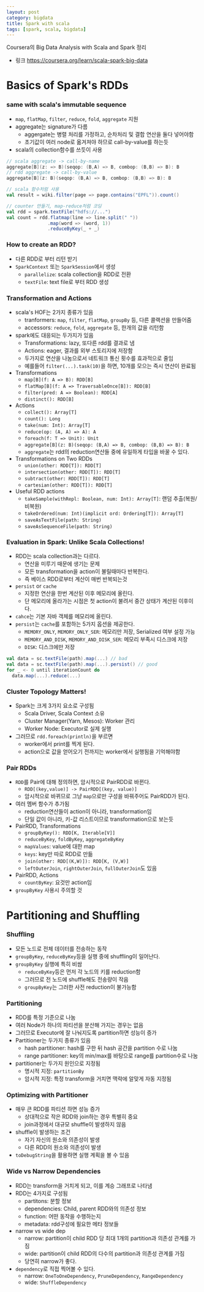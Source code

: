 ```yaml
---
layout: post
category: bigdata
title: Spark with scala
tags: [spark, scala, bigdata]
---
```


Coursera의 Big Data Analysis with Scala and Spark 정리
  - 링크 <https://coursera.org/learn/scala-spark-big-data>

# Basics of Spark's RDDs

### same with scala's immutable sequence

- `map`, `flatMap`, `filter`, `reduce`, `fold`, `aggregate` 지원
- aggregate는 signature가 다름
  - aggergate는 병렬 처리를 가정하고, 순차처리 및 결합 연산을 둘다 넣어야함
  - 초기값이 여러 node로 옮겨져야 하므로 call-by-value를 하는듯
- scala의 collection함수를 쓰듯이 사용

```scala
// scala aggregate -> call-by-name
aggregate[B](z: => B)(seqop: (B,A) => B, combop: (B,B) => B): B
// rdd aggregate -> call-by-value
aggregate[B](z: B)(seqop: (B,A) => B, combop: (B,B) => B): B

// scala 함수처럼 사용
val result = wiki.filter(page => page.contains("EPFL")).count()

// counter 만들기, map-reduce처럼 코딩
val rdd = spark.textFile("hdfs://...")
val count = rdd.flatmap(line => line.split(" "))
               .map(word => (word, 1))
               .reduceByKey(_ + _)
```

### How to create an RDD?

- 다른 RDD로 부터 리턴 받기
- `SparkContext` 또는 `SparkSession`에서 생성
  - `parallelize`: scala collection을 RDD로 전환
  - `textFile`: text file로 부터 RDD 생성

### Transformation and Actions

- scala's HOF는 2가지 종류가 있음
  - tranformers: `map`, `filter`, `flatMap`, `groupBy` 등, 다른 콜랙션을 만들어줌
  - accessors: `reduce`, `fold`, `aggregate` 등, 한개의 값을 리턴함
- spark에도 대응되는 두가지가 있음
  - Transformations: lazy, 또다른 rdd를 결과로 냄
  - Actions: eager, 결과를 외부 스토리지에 저장함
  - 두가지로 연산을 나눔으로서 네트워크 통신 횟수를 효과적으로 줄임
  - 예를들어 `filter(...).task(10)`을 하면, 10개를 모으는 즉시 연산이 완료됨
- Transformations
  - `map[B](f: A => B): RDD[B]`
  - `flatMap[B](f: A => TraversableOnce[B]): RDD[B]`
  - `filter(pred: A => Boolean): RDD[A]`
  - `distinct(): RDD[B]`
- Actions
  - `collect(): Array[T]`
  - `count(): Long`
  - `take(num: Int): Array[T]`
  - `reduce(op: (A, A) => A): A`
  - `foreach(f: T => Unit): Unit`
  - `aggregate[B](z: B)(seqop: (B,A) => B, combop: (B,B) => B): B`
  - `aggregate`는 rdd의 reduction연산들 중에 유일하게 타입을 바꿀 수 있다.
- Transformations on Two RDDs
  - `union(other: RDD[T]): RDD[T]`
  - `intersection(other: RDD[T]): RDD[T]`
  - `subtract(other: RDD[T]): RDD[T]`
  - `cartesian(other: RDD[T]): RDD[T]`
- Useful RDD actions
  - `takeSample(withRepl: Boolean, num: Int): Array[T]`: 랜덤 추출(복원/비복원)
  - `takeOrdered(num: Int)(implicit ord: Ordering[T]): Array[T]`
  - `saveAsTextFile(path: String)`
  - `saveAsSequenceFile(path: String)`

### Evaluation in Spark: Unlike Scala Collections!

- RDD는 scala collection과는 다르다.
  - 연산을 미루기 때문에 생기는 문제
  - 모든 transformation을 action이 불릴때마다 반복한다.
  - 즉 베이스 RDD로부터 계산이 매번 반복되는것
- `persist` or `cache`
  - 지정한 연산을 한번 계산된 이후 메모리에 올린다.
  - 단 메모리에 올라가는 시점은 첫 action이 불려서 중간 상태가 계산된 이후이다.
- `cahce`는 기본 자바 객체를 메모리에 올린다.
- `persist`는 `cache`를 포함하는 5가지 옵션을 제공한다.
  - `MEMORY_ONLY`, `MEMORY_ONLY_SER`: 메모리만 저장, Serialized 여부 설정 가능
  - `MEMORY_AND_DISK`, `MEMORY_AND_DISK_SER`: 메모리 부족시 디스크에 저장
  - `DISK`: 디스크에만 저장

```scala
val data = sc.textFile(path).map(...) // bad
val data = sc.textFile(path).map(...).persist() // good
for _ <- 0 until iterationCount do
  data.map(...).reduce(...)
```

### Cluster Topology Matters!

- Spark는 크게 3가지 요소로 구성됨
  - Scala Driver, Scala Context 소유
  - Cluster Manager(Yarn, Mesos): Worker 관리
  - Worker Node: Executor로 실제 실행
- 그러므로 `rdd.foreach(println)`을 부르면
  - worker에서 print를 찍게 된다.
  - action으로 값을 얻어오기 전까지는 worker에서 실행됨을 기억해야함

### Pair RDDs

- `RDD`를 Pair에 대해 정의하면, 암시적으로 PairRDD로 바뀐다.
  - `RDD[(key,value)] -> PairRDD[(key, value)]`
  - 암시적으로 바뀌므로 그냥 `map`으로만 구성을 바꿔주어도 PairRDD가 된다.
- 여러 멤버 함수가 추가됨
  - reduction연산들이 action이 아니라, transformation임
  - 단일 값이 아니라, 키-값 리스트이므로 transformation으로 보는듯 
- PairRDD, Transformations
  - `groupByKey(): RDD[K, Iterable[V]] `
  - `reduceByKey`, `foldByKey`, `aggregateByKey`
  - `mapValues`: value에 대한 map
  - `keys`: key만 따로 RDD로 만듦
  - `join(other: RDD[(K,W)]): RDD[K, (V,W)]`
  - `leftOuterJoin`, `rightOuterJoin`, `fullOuterJoin`도 있음
- PairRDD, Actions
  - `countByKey`: 요것만 action임
- `groupByKey` 사용시 주의할 것

# Partitioning and Shuffling

### Shuffling

- 모든 노드로 전체 데이터를 전송하는 동작
- `groupByKey`, `reduceByKey`등을 실행 중에 shuffling이 일어난다.
- `groupByKey` 실행에 특히 비쌈
  - `reduceByKey`등은 먼저 각 노드의 키를 reduction함
  - 그러므로 전 노드에 shuffle해도 전송량이 작음
  - `groupByKey`는 그러한 사전 reduction이 불가능함

### Partitioning

- RDD를 특정 기준으로 나눔
- 여러 Node가 하나의 파티션을 분산해 가지는 경우는 없음
- 그러므로 Executor에 잘 나눠지도록 partition하면 성능이 증가
- Partitioner는 두가지 종류가 있음
  - hash partitioner: hash를 구한 뒤 hash 공간을 partition 수로 나눔
  - range partitioner: key의 min/max를 바탕으로 range를 partition수로 나눔
- partitioner는 두가지 원인으로 지정됨
  - 명시적 지정: `partitionBy`
  - 암시적 지정: 특정 transform을 거치면 맥락에 알맞게 자동 지정됨

### Optimizing with Partitioner

- 매우 큰 RDD를 파티션 하면 성능 증가
  - 상대적으로 작은 RDD와 join하는 경우 특별히 중요
  - join과정에서 대규모 shuffle이 발생하지 않음
- shuffle이 발생하는 조건
  - 자기 자신의 원소와 의존성이 발생
  - 다른 RDD의 원소와 의존성이 발생
- `toDebugString`을 활용하면 실행 계획을 볼 수 있음

### Wide vs Narrow Dependencies

- RDD는 transform을 거치게 되고, 이를 계승 그래프로 나타냄
- RDD는 4가지로 구성됨
  - partitons: 분할 정보
  - dependencies: Child, parent RDD와의 의존성 정보
  - function: 어떤 동작을 수행하는지
  - metadata: rdd구성에 필요한 메타 정보들
- narrow vs wide dep
  - narrow: partition이 child RDD 당 최대 1개의 partition과 의존성 관계를 가짐
  - wide: partition이 child RDD의 다수의 partition과 의존성 관계를 가짐
  - 당연히 narrow가 좋다.
- `dependency`로 직접 찍어볼 수 있다.
  - narrow: `OneToOneDependency`, `PruneDependency`, `RangeDependency`
  - wide: `ShuffleDependency`